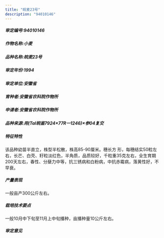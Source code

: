 ```yaml
---
title: "皖麦23号"
description: "94010146"
---
```

##### 审定编号:94010146

##### 作物名称:小麦

##### 品种名称:皖麦23号

##### 审定年份:1994

##### 审定单位:安徽省

##### 育种者:安徽省农科院作物所

##### 申请者:安徽省农科院作物所

##### 品种来源:用(Tal皖鉴7924×77R一1246)×参04复交

##### 特征特性
该品种幼苗半直立，株型半松散，株高85-90厘米。穗长方  形，每穗结实50粒左右，长芒、白壳、籽粒淡红色，半角质，品质较好，千粒重35克左右，全生育期200天左右，春性、分蘖力中等，抗三锈病和白粉病，中抗赤霉病，落黄性好，不早衰。

##### 产量表现
一般亩产300公斤左右。

##### 栽培技术要点
一般10月中下旬至11月上中旬播种，亩播种量10公斤左右。

##### 审定意见

